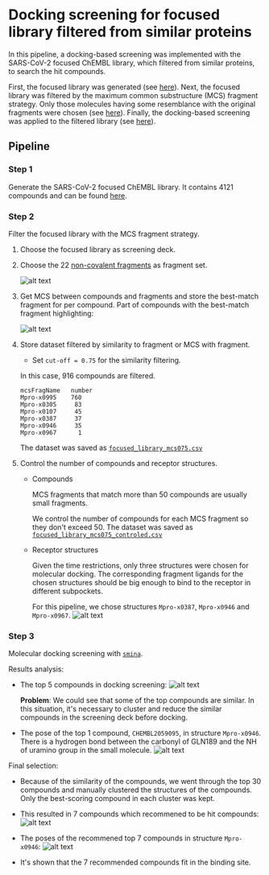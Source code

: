 # Docking screening for focused library filtered from similar proteins
In this pipeline, a docking-based screening was implemented with the SARS-CoV-2 focused ChEMBL library, which filtered from similar proteins, to search the hit compounds.

First, the focused library was generated (see [here](https://github.com/volkamerlab/covid19-SBapproach/tree/master/code/focused_library_similar_proteins)).
Next, the focused library was filtered by the maximum common substructure (MCS) fragment strategy. Only those molecules having some resemblance with the original fragments were chosen (see [here](https://github.com/volkamerlab/covid19-SBapproach/tree/master/notebooks/filter_screeningdeck_by_fragment_similarity.ipynb)).
Finally, the docking-based screening was applied to the filtered library (see [here](https://github.com/volkamerlab/covid19-SBapproach/tree/master/code/docking)).

## Pipeline

### Step 1

Generate the SARS-CoV-2 focused ChEMBL library. It contains 4121 compounds and can be found [here](https://github.com/volkamerlab/covid19-SBapproach/tree/master/data/focused_library_similar_proteins/focused_library.csv).

### Step 2

Filter the focused library with the MCS fragment strategy.

1. Choose the focused library as screening deck.
2. Choose the 22 [non-covalent fragments](https://github.com/volkamerlab/covid19-SBapproach/tree/master/data/fragments/non_covalent_fragments2D.sdf) as fragment set.

   ![alt text](img/non_covalent_fragments.png "non-covalent fragments")

3. Get MCS between compounds and fragments and store the best-match fragment for per compound. Part of compounds with the best-match fragment highlighting:

   ![alt text](img/highlight_best_fragments.png "part of the compounds with highlight-best-fragment")

4. Store dataset filtered by similarity to fragment or MCS with fragment.
    * Set `cut-off = 0.75` for the similarity filtering.

    In this case, 916 compounds are filtered.
    ```
    mcsFragName   number
    Mpro-x0995    760
    Mpro-x0305     83
    Mpro-x0107     45
    Mpro-x0387     37
    Mpro-x0946     35
    Mpro-x0967      1
    ```
    The dataset was saved as [`focused_library_mcs075.csv`](https://github.com/volkamerlab/covid19-SBapproach/tree/master/focused_library_docking_screening_pipeline/result_data/focused_library_mcs075.csv)
5. Control the number of compounds and receptor structures.
    * Compounds

        MCS fragments that match more than 50 compounds are usually small fragments.

        We control the number of compounds for each MCS fragment so they don't exceed 50. The dataset was saved as [`focused_library_mcs075_controled.csv`](https://github.com/volkamerlab/covid19-SBapproach/tree/master/focused_library_docking_screening_pipeline/result_data/focused_library_mcs075_controled.csv)

    * Receptor structures

        Given the time restrictions, only three structures were chosen for molecular docking. The corresponding fragment ligands for the chosen structures should be big enough to bind to the receptor in different subpockets.

        For this pipeline, we chose structures `Mpro-x0387`, `Mpro-x0946` and `Mpro-x0967`.
        ![alt text](img/receptor_structures.png "receptor_structures")

### Step 3

Molecular docking screening with [`smina`](https://sourceforge.net/projects/smina/).

Results analysis:

* The top 5 compounds in docking screening:
      ![alt text](img/docking_results_top5.png "docking_results_top5")

  __Problem__: We could see that some of the top compounds are similar. In this  situation, it's necessary to cluster and reduce the similar compounds in the screening deck before docking.

* The pose of the top 1 compound, `CHEMBL2059095`, in structure `Mpro-x0946`. There is a hydrogen bond between the carbonyl of GLN189 and the NH of uramino group in the small molecule.
  ![alt text](img/docking_pose_top1.png "docking_pose_top1")


Final selection:

*  Because of the similarity of the compounds, we went through the top 30 compounds and manually clustered the structures of the compounds. Only the best-scoring compound in each cluster was kept.

*  This resulted in 7 compounds which recommened to be hit compounds:
  ![alt text](img/recommend_top7.png "recommend_top7")

*  The poses of the recommened top 7 compounds in structure `Mpro-x0946`:
  ![alt text](img/recommend_top7_poses.png "recommend_top7_poses")

*  It's shown that the 7 recommended compounds fit in the binding site.


